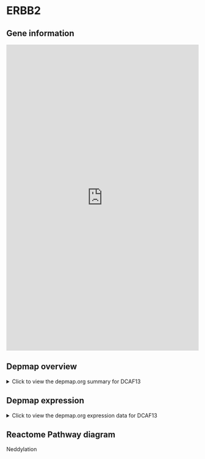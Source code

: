 <h1>ERBB2</h1>

<h2>Gene information</h2>
<iframe src="https://depmap.org/portal/gene/DCAF13?tab=about" style="border:none;width:100%;height:800px"></iframe>

<h2>Depmap overview</h2>
<details>
  <summary>Click to view the depmap.org summary for DCAF13</summary>
  <iframe src="https://depmap.org/portal/gene/DCAF13?tab=overview" style="border:none;width:100%;height:800px"></iframe>
</details>

<h2>Depmap expression</h2>
<details>
  <summary>Click to view the depmap.org expression data for DCAF13</summary>
  <iframe src="https://depmap.org/portal/gene/DCAF13?tab=characterization" style="border:none;width:100%;height:800px"></iframe>
</details>



<h2>Reactome Pathway diagram</h2>
Neddylation
<div id="diagramHolder"></div>

<script>
    //Creating the Reactome Diagram widget
    //Take into account a proxy needs to be set up in your server side pointing to www.reactome.org
    function onReactomeDiagramReady(){  //This function is automatically called when the widget code is ready to be used
        var diagram = Reactome.Diagram.create({
            "placeHolder" : "diagramHolder",
            "width" : 900,
            "height" : 500
        });

        //Initialising it to the "Hemostasis" pathway
        diagram.loadDiagram("R-HSA-8951664");

        //Adding different listeners

        diagram.onDiagramLoaded(function (loaded) {
            console.info("Loaded ", loaded);
            diagram.flagItems("BAD");
	    diagram.flagItems("Q92934");
            if (loaded == "R-HSA-8951664") diagram.selectItem("R-HSA-8951664");
        });

     }
</script>



